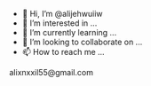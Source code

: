 - 👋 Hi, I’m @alijehwuiiw
- 👀 I’m interested in ...
- 🌱 I’m currently learning ...
- 💞️ I’m looking to collaborate on ...
- 📫 How to reach me ...

<!---
alijehwuiiw/alijehwuiiw is a ✨ special ✨ repository because its `README.md` (this file) appears on your GitHub profile.
You can click the Preview link to take a look at your changes.
--->alixnxxil55@gmail.com
